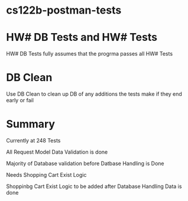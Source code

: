 # cs122b-postman-tests


# HW# DB Tests and HW# Tests

HW# DB Tests fully assumes that the progrma passes all HW# Tests

# DB Clean

Use DB Clean to clean up DB of any additions the tests make if they end early or fail

# Summary

Currently at 248 Tests

All Request Model Data Validation is done

Majority of Database validation before Datbase Handling is Done

  Needs Shopping Cart Exist Logic
  
  Shoppinbg Cart Exist Logic to be added after Database Handling Data is done
